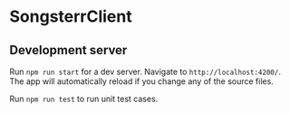 # SongsterrClient

## Development server

Run `npm run start` for a dev server. Navigate to `http://localhost:4200/`. The app will automatically reload if you change any of the source files.

Run `npm run test` to run unit test cases.


